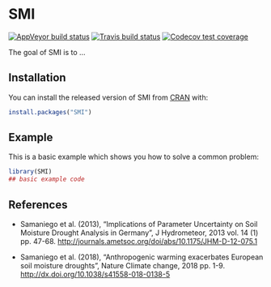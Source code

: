 
<!-- README.md is generated from README.Rmd. Please edit that file -->

# SMI

<!-- badges: start -->

[![AppVeyor build
status](https://ci.appveyor.com/api/projects/status/github/kongdd/smi?branch=master&svg=true)](https://ci.appveyor.com/project/kongdd/smi)
[![Travis build
status](https://travis-ci.org/kongdd/smi.svg?branch=master)](https://travis-ci.org/kongdd/smi)
[![Codecov test
coverage](https://codecov.io/gh/kongdd/smi/branch/master/graph/badge.svg)](https://codecov.io/gh/kongdd/smi?branch=master)
<!-- badges: end -->

The goal of SMI is to …

## Installation

You can install the released version of SMI from
[CRAN](https://CRAN.R-project.org) with:

``` r
install.packages("SMI")
```

## Example

This is a basic example which shows you how to solve a common problem:

``` r
library(SMI)
## basic example code
```

## References

  - Samaniego et al. (2013), “Implications of Parameter Uncertainty on
    Soil Moisture Drought Analysis in Germany”, J Hydrometeor, 2013
    vol. 14 (1) pp. 47-68.
    <http://journals.ametsoc.org/doi/abs/10.1175/JHM-D-12-075.1>

  - Samaniego et al. (2018), “Anthropogenic warming exacerbates European
    soil moisture droughts”, Nature Climate change, 2018 pp. 1-9.
    <http://dx.doi.org/10.1038/s41558-018-0138-5>
